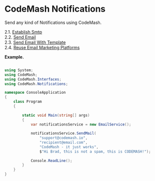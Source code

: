 # CodeMash Notifications

Send any kind of Notifications using CodeMash.

2.1. [Establish Smtp](https://github.com/codemash-io/CodeMash.Net/blob/master/2.1.%20Establish%20Smtp.md)  
2.2. [Send Email](https://github.com/codemash-io/CodeMash.Net/blob/master/2.2.%20Send%20Mail.md)  
2.3. [Send Email With Template](https://github.com/codemash-io/CodeMash.Net/blob/master/2.3.%20Send%20Mail%20With%20Template.md)  
2.4. [Reuse Email Marketing Platforms](https://github.com/codemash-io/CodeMash.Net/blob/master/2.4.%20Send%20Mail%20Using%20Marketing%20Platform.md)  


**Example.**
```csharp

using System;
using CodeMash;
using CodeMash.Interfaces;
using CodeMash.Notifications;

namespace ConsoleApplication
{
    class Program
    {
        
        static void Main(string[] args)
        {
			var notificationsService = new EmailService();
						
			notificationsService.SendMail(
				"support@codemash.io",
				"recipient@email.com", 
				"CodeMash - it just works", 
				$"Hi Brad, this is not a spam, this is CODEMASH!");
			
            Console.ReadLine();
        }
    }
}

```

